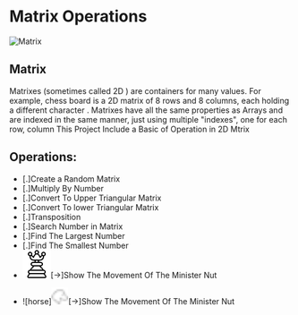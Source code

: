 # Matrix Operations

![Matrix](/documentation/matrix.gif)
<br>

## Matrix
 Matrixes (sometimes called 2D ) are containers for many values. For example, chess board is a 2D matrix of 8 rows and 8 columns, each holding a different character . Matrixes have all the same properties as Arrays and are indexed in the same manner, just using multiple "indexes", one for each row, column
        This Project Include a Basic of Operation in 2D Mtrix

## Operations:
 
 * [.]Create a Random Matrix
 * [.]Multiply By Number
 * [.]Convert To Upper Triangular Matrix
 * [.]Convert To lower Triangular Matrix
 * [.]Transposition
 * [.]Search Number in Matrix
 * [.]Find The Largest Number
 * [.]Find The Smallest Number
 * ![Minister](/documentation/img/minister.png)[->]Show The Movement Of The Minister Nut
<!--  * ![horse](/documentation/img/horse.png | width=100)[->]Show The Movement Of The Minister Nut -->
 * ![horse]<img src="/documentation/img/horse.png" width=30 height=30/>[->]Show The Movement Of The Minister Nut


